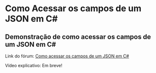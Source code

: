 # Como Acessar os campos de um JSON em C#
## Demonstração de como acessar os campos de um JSON em C#

Link do fórum: [Como acessar os campos de um JSON em C#](https://forum.casadodesenvolvedor.com.br/topic/2394-como-acessar-os-campos-de-um-json-em-c)

Vídeo explicativo: Em breve!